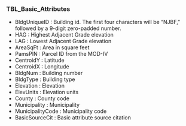 ### TBL_Basic_Attributes
* BldgUniqueID : Building id. The first four characters will be “NJBF,” followed by a 9-digit zero-padded number.
* HAG : Highest Adjacent Grade elevation 
* LAG : Lowest Adjacent Grade elevation 
* AreaSqFt : Area in square feet
* PamsPIN : Parcel ID from the MOD-IV
* CentroidY : Latitude
* CentroidX : Longitude 
* BldgNum : Building number
* BldgType : Building type
* Elevation : Elevation
* ElevUnits : Elevation units
* County : County code
* Municipality : Municipality 
* MunicipalityCode : Municipality code 
* BasicSourceCit : Basic attribute source citation